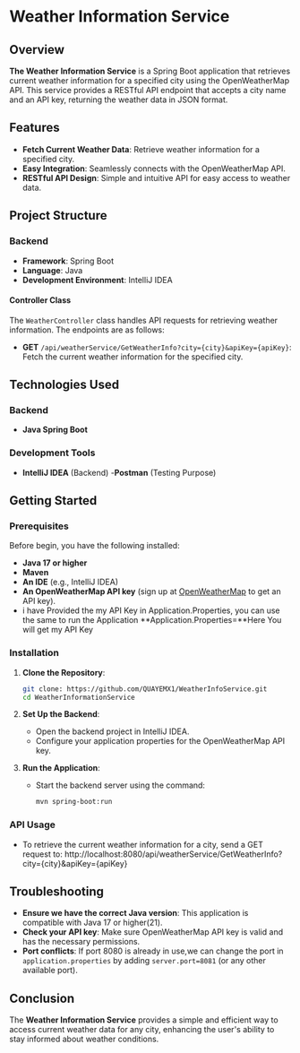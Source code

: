 # Weather Information Service

## Overview

**The Weather Information Service** is a Spring Boot application that retrieves current weather information for a specified city using the OpenWeatherMap API. This service provides a RESTful API endpoint that accepts a city name and an API key, returning the weather data in JSON format.

## Features

- **Fetch Current Weather Data**: Retrieve weather information for a specified city.
- **Easy Integration**: Seamlessly connects with the OpenWeatherMap API.
- **RESTful API Design**: Simple and intuitive API for easy access to weather data.

## Project Structure

### Backend

- **Framework**: Spring Boot
- **Language**: Java
- **Development Environment**: IntelliJ IDEA

#### Controller Class

The `WeatherController` class handles API requests for retrieving weather information. The endpoints are as follows:

- **GET** `/api/weatherService/GetWeatherInfo?city={city}&apiKey={apiKey}`: Fetch the current weather information for the specified city.

## Technologies Used

### Backend

- **Java Spring Boot**

### Development Tools

- **IntelliJ IDEA** (Backend)
-**Postman** (Testing Purpose)

## Getting Started

### Prerequisites

Before begin, you have the following installed:

- **Java 17 or higher**
- **Maven**
- **An IDE** (e.g., IntelliJ IDEA)
- **An OpenWeatherMap API key** (sign up at [OpenWeatherMap](https://openweathermap.org/api) to get an API key).
- i have Provided the my API Key in Application.Properties, you can use the same to run the Application
  **Application.Properties=**Here You will get my API Key

### Installation

1. **Clone the Repository**:

    ```bash
    git clone: https://github.com/QUAYEMX1/WeatherInfoService.git
    cd WeatherInformationService
    ```

2. **Set Up the Backend**:
   - Open the backend project in IntelliJ IDEA.
   - Configure your application properties for the OpenWeatherMap API key.

3. **Run the Application**:
   - Start the backend server using the command:
     ```bash
     mvn spring-boot:run
     ```

### API Usage

- To retrieve the current weather information for a city, send a GET request to:
  http://localhost:8080/api/weatherService/GetWeatherInfo?city={city}&apiKey={apiKey}

  
## Troubleshooting

- **Ensure we have the correct Java version**: This application is compatible with Java 17 or higher(21).
- **Check your API key**: Make sure OpenWeatherMap API key is valid and has the necessary permissions.
- **Port conflicts**: If port 8080 is already in use,we can change the port in `application.properties` by adding `server.port=8081` (or any other available port).

## Conclusion

The **Weather Information Service** provides a simple and efficient way to access current weather data for any city, enhancing the user's ability to stay informed about weather conditions.

